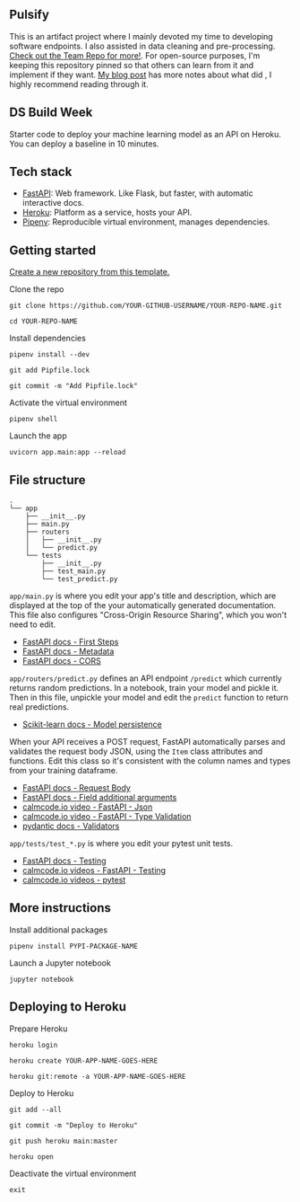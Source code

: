 ## Pulsify 
This is an artifact project where I mainly devoted my time to developing software endpoints. I also assisted in data cleaning and pre-processing. [Check out the Team Repo for more!](https://github.com/DAVIDCRUZ0202/DataEngineer). For open-source purposes, I'm keeping this repository pinned so that others can learn from it and implement if they want. [My blog post](https://davidcruz0202.github.io/2020-07-01-pulsify/) has more notes about what did , I highly recommend reading through it.

## DS Build Week 

Starter code to deploy your machine learning model as an API on Heroku. You can deploy a baseline in 10 minutes.

## Tech stack
- [FastAPI](https://fastapi.tiangolo.com/): Web framework. Like Flask, but faster, with automatic interactive docs.
- [Heroku](https://devcenter.heroku.com/): Platform as a service, hosts your API.
- [Pipenv](https://pipenv.pypa.io/en/latest/): Reproducible virtual environment, manages dependencies.

## Getting started

[Create a new repository from this template.](https://github.com/Lambda-School-Labs/ds-bw/generate)

Clone the repo
```
git clone https://github.com/YOUR-GITHUB-USERNAME/YOUR-REPO-NAME.git

cd YOUR-REPO-NAME
```

Install dependencies
```
pipenv install --dev

git add Pipfile.lock

git commit -m "Add Pipfile.lock"
```

Activate the virtual environment
```
pipenv shell
```

Launch the app
```
uvicorn app.main:app --reload
```

## File structure

```
.
└── app
    ├── __init__.py
    ├── main.py
    ├── routers
    │   ├── __init__.py
    │   └── predict.py
    └── tests
        ├── __init__.py
        ├── test_main.py
        └── test_predict.py
```

`app/main.py` is where you edit your app's title and description, which are displayed at the top of the your automatically generated documentation. This file also configures "Cross-Origin Resource Sharing", which you won't need to edit. 

- [FastAPI docs - First Steps](https://fastapi.tiangolo.com/tutorial/first-steps/)
- [FastAPI docs - Metadata](https://fastapi.tiangolo.com/tutorial/metadata/)
- [FastAPI docs - CORS](https://fastapi.tiangolo.com/tutorial/cors/)

`app/routers/predict.py` defines an API endpoint `/predict` which currently returns random predictions. In a notebook, train your model and pickle it. Then in this file, unpickle your model and edit the `predict` function to return real predictions.

- [Scikit-learn docs - Model persistence](https://scikit-learn.org/stable/modules/model_persistence.html)

When your API receives a POST request, FastAPI automatically parses and validates the request body JSON, using the `Item` class attributes and functions. Edit this class so it's consistent with the column names and types from your training dataframe. 

- [FastAPI docs - Request Body](https://fastapi.tiangolo.com/tutorial/body/)
- [FastAPI docs - Field additional arguments](https://fastapi.tiangolo.com/tutorial/schema-extra-example/#field-additional-arguments)
- [calmcode.io video - FastAPI - Json](https://calmcode.io/fastapi/json.html)
- [calmcode.io video - FastAPI - Type Validation](https://calmcode.io/fastapi/json.html)
- [pydantic docs - Validators](https://pydantic-docs.helpmanual.io/usage/validators/)

`app/tests/test_*.py` is where you edit your pytest unit tests. 

- [FastAPI docs - Testing](https://fastapi.tiangolo.com/tutorial/testing/)
- [calmcode.io videos - FastAPI - Testing](https://calmcode.io/fastapi/testing-one.html)
- [calmcode.io videos - pytest](https://calmcode.io/pytest/introduction.html)

## More instructions

Install additional packages
```
pipenv install PYPI-PACKAGE-NAME
```

Launch a Jupyter notebook
```
jupyter notebook
```

## Deploying to Heroku

Prepare Heroku
```
heroku login

heroku create YOUR-APP-NAME-GOES-HERE

heroku git:remote -a YOUR-APP-NAME-GOES-HERE
```

Deploy to Heroku
```
git add --all

git commit -m "Deploy to Heroku"

git push heroku main:master

heroku open
```

Deactivate the virtual environment
```
exit
```
